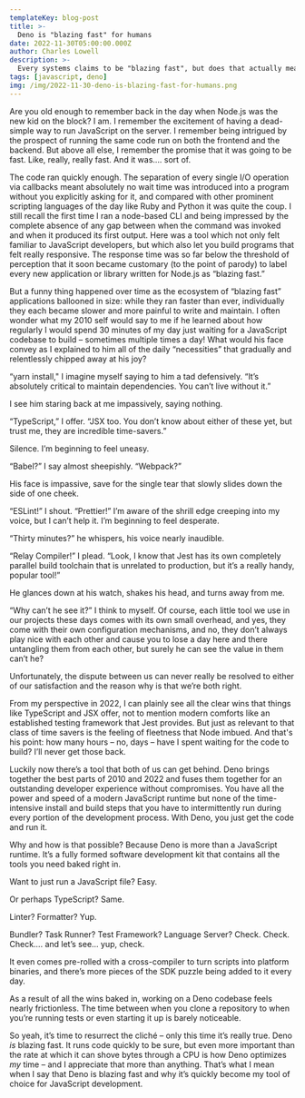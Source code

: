 ```yaml
---
templateKey: blog-post
title: >-
  Deno is "blazing fast" for humans
date: 2022-11-30T05:00:00.000Z
author: Charles Lowell
description: >-
  Every systems claims to be "blazing fast", but does that actually mean faster development?
tags: [javascript, deno]
img: /img/2022-11-30-deno-is-blazing-fast-for-humans.png
---
```


Are you old enough to remember back in the day when Node.js was the new kid on the block? I am. I remember the excitement of having a dead-simple way to run JavaScript on the server. I remember being intrigued by the prospect of running the same code run on both the frontend and the backend. But above all else, I remember the promise that it was going to be fast. Like, really, really fast. And it was…. sort of.

The code ran quickly enough. The separation of every single I/O operation via callbacks meant absolutely no wait time was introduced into a program without you explicitly asking for it, and compared with other prominent scripting languages of the day like Ruby and Python it was quite the coup. I still recall the first time I ran a node-based CLI and being impressed by the complete absence of any gap between when the command was invoked and when it produced its first output. Here was a tool which not only felt familiar to JavaScript developers, but which also let you build programs that felt really responsive. The response time was so far below the threshold of perception that it soon became customary (to the point of parody) to label every new application or library written for Node.js as “blazing fast.”

But a funny thing happened over time as the ecosystem of “blazing fast” applications ballooned in size: while they ran faster than ever, individually they each became slower and more painful to write and maintain. I often wonder what my 2010 self would say to me if he learned about how regularly I would spend 30 minutes of my day just waiting for a JavaScript codebase to build – sometimes multiple times a day! What would his face convey as I explained to him all of the daily “necessities” that gradually and relentlessly chipped away at his joy?

“yarn install," I imagine myself saying to him a tad defensively. “It’s absolutely critical to maintain dependencies.  You can’t live without it.”

I see him staring back at me impassively, saying nothing.

“TypeScript,” I offer. “JSX too. You don’t know about either of these yet, but trust me, they are incredible time-savers.”

Silence. I’m beginning to feel uneasy.

“Babel?” I say almost sheepishly. “Webpack?”

His face is impassive, save for the single tear that slowly slides down the side of one cheek.

“ESLint!” I shout. “Prettier!” I’m aware of the shrill edge creeping into my voice, but I can’t help it. I’m beginning to feel desperate.

“Thirty minutes?” he whispers, his voice nearly inaudible.

“Relay Compiler!” I plead. “Look, I know that Jest has its own completely parallel build toolchain that is unrelated to production, but it’s a really handy, popular tool!”

He glances down at his watch, shakes his head, and turns away from me.

“Why can’t he see it?” I think to myself. Of course, each little tool we use in our projects these days comes with its own small overhead, and yes, they come with their own configuration mechanisms, and no, they don’t always play nice with each other and cause you to lose a day here and there untangling them from each other, but surely he can see the value in them can’t he?

Unfortunately, the dispute between us can never really be resolved to either of our satisfaction and the reason why is that we’re both right.

From my perspective in 2022, I can plainly see all the clear wins that things like TypeScript and JSX offer, not to mention modern comforts like an established testing framework that Jest provides. But just as relevant to that class of time savers is the feeling of fleetness that Node imbued. And that's his point: how many hours – no, days – have I spent waiting for the code to build? I’ll never get those back.

Luckily now there’s a tool that both of us can get behind. Deno brings together the best parts of 2010 and 2022 and fuses them together for an outstanding developer experience without compromises. You have all the power and speed of a modern JavaScript runtime but none of the time-intensive install and build steps that you have to intermittently run during every portion of the development process. With Deno, you just get the code and run it.

Why and how is that possible? Because Deno is more than a JavaScript runtime. It’s a fully formed software development kit that contains all the tools you need baked right in.

Want to just run a JavaScript file? Easy.

Or perhaps TypeScript? Same.

Linter? Formatter? Yup.

Bundler? Task Runner? Test Framework? Language Server? Check. Check. Check…. and let’s see… yup, check.

It even comes pre-rolled with a cross-compiler to turn scripts into platform binaries, and there’s more pieces of the SDK puzzle being added to it every day.

As a result of all the wins baked in, working on a Deno codebase feels nearly frictionless. The time between when you clone a repository to when you’re running tests or even starting it up is barely noticeable.

So yeah, it’s time to resurrect the cliché – only this time it’s really true. Deno _is_ blazing fast. It runs code quickly to be sure, but even more important than the rate at which it can shove bytes through a CPU is how Deno optimizes _my_ time – and I appreciate that more than anything. That’s what I mean when I say that Deno is blazing fast and why it’s quickly become my tool of choice for JavaScript development.
